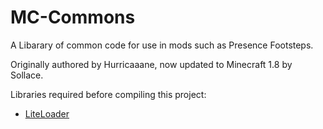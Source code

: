 # MC-Commons

A Libarary of common code for use in mods such as Presence Footsteps.

Originally authored by Hurricaaane, now updated to Minecraft 1.8 by Sollace.

Libraries required before compiling this project:
- [LiteLoader](http://www.liteloader.com/)

